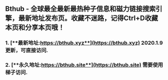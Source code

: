 ## **Bthub - 全球最全最新最热种子信息和磁力链接搜索引擎，最新地址发布页。收藏不迷路，记得Ctrl+D收藏本页和分享本页哦！**
### 1. [**最新地址:https://bthub.xyz**](https://bthub.xyz) **2020.1.9更新，可直接访问.**

### 2. [**永久地址:https://bthub.site**](https://bthub.site) **需要使用梯子访问.**
      


